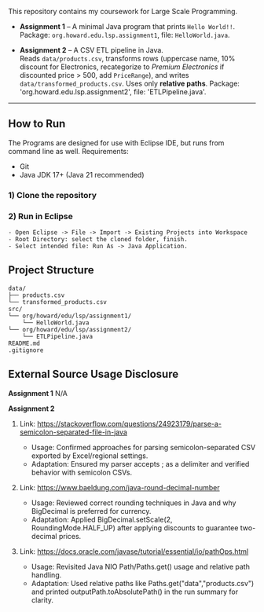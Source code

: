 This repository contains my coursework for Large Scale Programming.

- **Assignment 1** – A minimal Java program that prints `Hello World!!`.  
  Package: `org.howard.edu.lsp.assignment1`, file: `HelloWorld.java`.

- **Assignment 2** – A CSV ETL pipeline in Java.  
  Reads `data/products.csv`, transforms rows (uppercase name, 10% discount for Electronics, recategorize to *Premium Electronics* if discounted price > 500, add `PriceRange`), and writes `data/transformed_products.csv`. Uses only **relative paths**.
  Package: 'org.howard.edu.lsp.assignment2', file: 'ETLPipeline.java'.
  
---

## How to Run

The Programs are designed for use with Eclipse IDE, but runs from command line as well.
Requirements:
- Git
- Java JDK 17+ (Java 21 recommended)

### 1) Clone the repository
### 2) Run in Eclipse
	- Open Eclipse -> File -> Import -> Existing Projects into Workspace
	- Root Directory: select the cloned folder, finish.
	- Select intended file: Run As -> Java Application.


## Project Structure
```
data/
├── products.csv
└── transformed_products.csv
src/
└── org/howard/edu/lsp/assignment1/
	└── HelloWorld.java
└── org/howard/edu/lsp/assignment2/
	└── ETLPipeline.java
README.md
.gitignore
```

## External Source Usage Disclosure

**Assignment 1**
N/A

**Assignment 2**
1. Link: https://stackoverflow.com/questions/24923179/parse-a-semicolon-separated-file-in-java
	- Usage: Confirmed approaches for parsing semicolon-separated CSV exported by Excel/regional settings. 
	- Adaptation: Ensured my parser accepts ; as a delimiter and verified behavior with semicolon CSVs. 

2. Link: https://www.baeldung.com/java-round-decimal-number 
	- Usage: Reviewed correct rounding techniques in Java and why BigDecimal is preferred for currency.
	- Adaptation: Applied BigDecimal.setScale(2, RoundingMode.HALF_UP) after applying discounts to guarantee two-decimal prices.

3. Link: https://docs.oracle.com/javase/tutorial/essential/io/pathOps.html
	- Usage: Revisited Java NIO Path/Paths.get() usage and relative path handling. 
	- Adaptation: Used relative paths like Paths.get("data","products.csv") and printed outputPath.toAbsolutePath() in the run summary for clarity.
